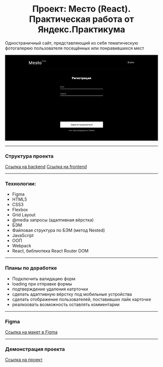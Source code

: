 <h1 align="center">Проект: Место (React). Практическая работа от Яндекс.Практикума</h1>

Одностраничный сайт, представляющий из себя тематическую фотогалерею пользователя посещённых или понравившихся мест

<div align="center">
  <img src="https://github.com/juju-kole4kina/react-mesto-auth/blob/main/src/images/q0hu7x5dOkw.jpg" alt="Preview" />
</div>

---

### Структура проекта
[Ссылка на backend](https://github.com/juju-kole4kina/express-mesto-gha.git)
[Ссылка на frontend](https://github.com/juju-kole4kina/react-mesto-auth)

---

### Технологии:

- Figma
- HTML5
- CSS3
- Flexbox
- Grid Layout
- @media запросы (адаптивная вёрстка)
- БЭМ
- Файловая структура по БЭМ (метод Nested)
- JavaScript
- ООП
- Webpack
- React, библиотека React Router DOM

---

### Планы по доработке

- Подключить валидацию форм
- loading при отправке формы
- подтверждение удаления катрточки
- сделать адаптивную вёрстку под мобильные устройства
- сделать отображение пользователей, поставивших лайк карточке
- реализовать возможность оставлять комментарии

---

### Figma

[Ссылка на макет в Figma](https://www.figma.com/file/2cn9N9jSkmxD84oJik7xL7/JavaScript.-Sprint-4?node-id=0%3A1)

---

### Демонстрация проекта

[Ссылка на проект](https://juju-kole4kina.github.io/mesto-react-auth/)
